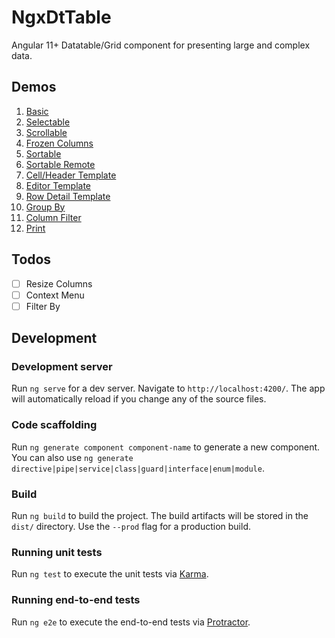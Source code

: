 # NgxDtTable

Angular 11+ Datatable/Grid component for presenting large and complex data.

## Demos

1. [Basic](https://luisvt-angular.github.io/ngx-dt-table/#/basic)
2. [Selectable](https://luisvt-angular.github.io/ngx-dt-table/#/selectable)
3. [Scrollable](https://luisvt-angular.github.io/ngx-dt-table#/scrollable)
4. [Frozen Columns](https://luisvt-angular.github.io/ngx-dt-table/#/frozen-columns)
5. [Sortable](https://luisvt-angular.github.io/ngx-dt-table/#/Sortable)
6. [Sortable Remote](https://luisvt-angular.github.io/ngx-dt-table#/sortable-remote)
7. [Cell/Header Template](https://luisvt-angular.github.io/ngx-dt-table/#/cell-template)
8. [Editor Template](https://luisvt-angular.github.io/ngx-dt-table/#/editor-template)
8. [Row Detail Template](https://luisvt-angular.github.io/ngx-dt-table/#/row-detail-template)
8. [Group By](https://luisvt-angular.github.io/ngx-dt-table/#/group-by)
8. [Column Filter](https://luisvt-angular.github.io/ngx-dt-table/#/column-filter)
9. [Print](https://luisvt-angular.github.io/ngx-dt-table/#/print)

## Todos

* [ ] Resize Columns
* [ ] Context Menu
* [ ] Filter By

## Development

### Development server

Run `ng serve` for a dev server. Navigate to `http://localhost:4200/`. The app will automatically reload if you change any of the source files.

### Code scaffolding

Run `ng generate component component-name` to generate a new component. You can also use `ng generate directive|pipe|service|class|guard|interface|enum|module`.

### Build

Run `ng build` to build the project. The build artifacts will be stored in the `dist/` directory. Use the `--prod` flag for a production build.

### Running unit tests

Run `ng test` to execute the unit tests via [Karma](https://karma-runner.github.io).

### Running end-to-end tests

Run `ng e2e` to execute the end-to-end tests via [Protractor](http://www.protractortest.org/).
